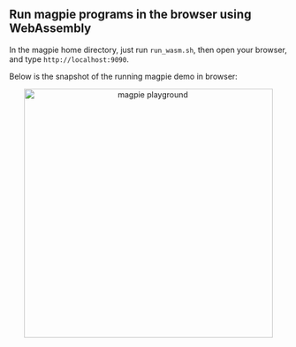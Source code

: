 ## Run magpie programs in the browser using WebAssembly

In the magpie home directory, just run `run_wasm.sh`, then
open your browser, and type `http://localhost:9090`.


Below is the snapshot of the running magpie demo in browser:

<p align="center">
    <img alt="magpie playground" src="https://github.com/haifenghuang/magpie/blob/master/wasm/magpie_playground.png?raw=true" width="450" height="450">
</p>
